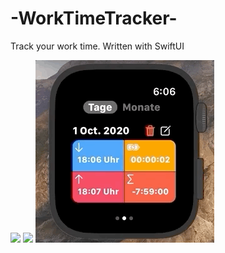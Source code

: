 # -WorkTimeTracker-
Track your work time. Written with SwiftUI


![](wtt1.gif)
![](wtt2.gif)
![](wtt3.gif)
